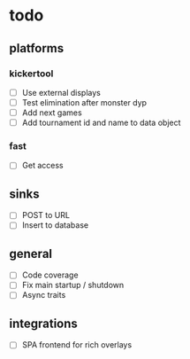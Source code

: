 # todo

## platforms

### kickertool

* [ ] Use external displays
* [ ] Test elimination after monster dyp
* [ ] Add next games
* [ ] Add tournament id and name to data object

### fast

* [ ] Get access

## sinks

* [ ] POST to URL
* [ ] Insert to database

## general

* [ ] Code coverage
* [ ] Fix main startup / shutdown
* [ ] Async traits

## integrations

* [ ] SPA frontend for rich overlays
